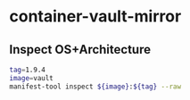 # container-vault-mirror

## Inspect OS+Architecture
```bash
tag=1.9.4
image=vault
manifest-tool inspect ${image}:${tag} --raw
```
